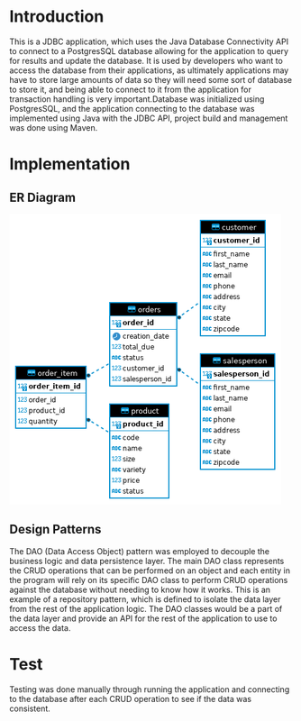 # Introduction
This is a JDBC application, which uses the Java Database Connectivity API to connect to a PostgresSQL database allowing for the application to query for results and update the database. It is used by developers who want to access the database from their applications, as ultimately applications may have to store large amounts of data so they will need some sort of database to store it, and being able to connect to it from the application for transaction handling is very important.Database was initialized using PostgresSQL, and the application connecting to the database was implemented using Java with the JDBC API, project build and management was done using Maven.

# Implementation
## ER Diagram
![ER Diagram](jdbc_er_diagram.png)

## Design Patterns
The DAO (Data Access Object) pattern was employed to decouple the business logic and data persistence layer. The main DAO class represents the CRUD operations that can be performed on an object and each entity in the program will rely on its specific DAO class to perform CRUD operations against the database without needing to know how it works. This is an example of a repository pattern, which is defined to isolate the data layer from the rest of the application logic. The DAO classes would be a part of the data layer and provide an API for the rest of the application to use to access the data.

# Test
Testing was done manually through running the application and connecting to the database after each CRUD operation to see if the data was consistent.
